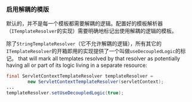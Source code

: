 ### 启用解耦的模版

默认的，并不是每一个模板都需要解耦的逻辑。配置好的模板解析器（`ITemplateResolver`的实现）需要明确地标记出使用解耦的逻辑的模板。

除了`StringTemplateResolver`（它不允许解耦的逻辑），所有其它的`ITemplateResolver`的开箱即用的实现提供了一个叫做`useDecoupledLogic`的标记。 that will mark all templates resolved by that resolver as potentially having all or part of its logic living in a separate resource:
```java
final ServletContextTemplateResolver templateResolver = 
        new ServletContextTemplateResolver(servletContext);
...
templateResolver.setUseDecoupledLogic(true);
```
